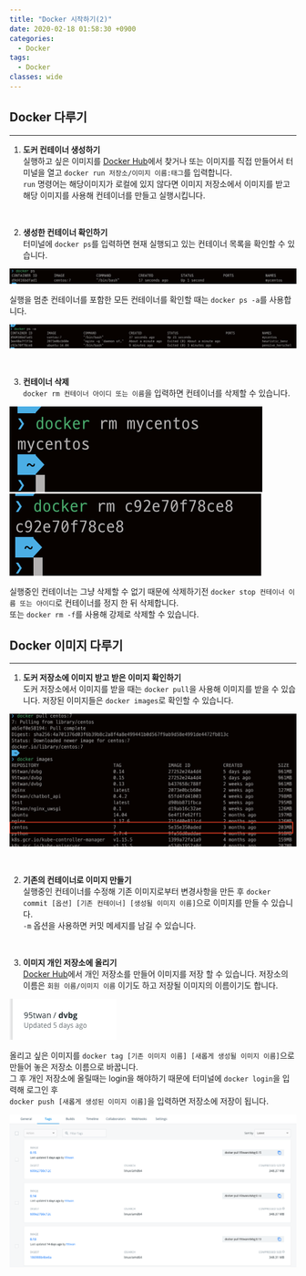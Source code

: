 ```yaml
---
title: "Docker 시작하기(2)"
date: 2020-02-18 01:58:30 +0900
categories:
  - Docker
tags:
  - Docker
classes: wide
---
```


## Docker 다루기
- - -
1. **도커 컨테이너 생성하기**   
실행하고 싶은 이미지를 [Docker Hub](https://hub.docker.com/)에서 찾거나 또는 이미지를 직접 만들어서 터미널을 열고 `docker run 저장소/이미지 이름:태그`를 입력합니다.   
`run` 명령어는 해당이미지가 로컬에 있지 않다면 이미지 저장소에서 이미지를 받고 해당 이미지를 사용해 컨테이너를 만들고 실행시킵니다.
<br/>

2. **생성한 컨테이너 확인하기**   
터미널에 `docker ps`를 입력하면 현재 실행되고 있는 컨테이너 목록을 확인할 수 있습니다.

![](/assets/images/docker_start/02-01.png)

실행을 멈춘 컨테이너를 포함한 모든 컨테이너를 확인할 때는 `docker ps -a`를 사용합니다.

![](/assets/images/docker_start/02-02.png)

<br/>

3. **컨테이너 삭제**   
`docker rm 컨테이너 아이디 또는 이름`을 입력하면 컨테이너를 삭제할 수 있습니다.

![](/assets/images/docker_start/02-03.png)
![](/assets/images/docker_start/02-04.png)

실행중인 컨테이너는 그냥 삭제할 수 없기 때문에 삭제하기전 `docker stop 컨테이너 이름 또는 아이디`로 컨테이너를 정지 한 뒤 삭제합니다.   
또는 `docker rm -f`를 사용해 강제로 삭제할 수 있습니다.

## Docker 이미지 다루기
- - -
1. **도커 저장소에 이미지 받고 받은 이미지 확인하기**   
도커 저장소에서 이미지를 받을 때는 `docker pull`을 사용해 이미지를 받을 수 있습니다.
저장된 이미지들은 `docker images`로 확인할 수 있습니다.

![](/assets/images/docker_start/02-05.png)

<br/>

2. **기존의 컨테이너로 이미지 만들기**   
실행중인 컨테이너를 수정해 기존 이미지로부터 변경사항을 만든 후
`docker commit [옵션] [기존 컨테이너] [생성될 이미지 이름]`으로 이미지를 만들 수 있습니다.   
`-m` 옵션을 사용하면 커밋 메세지를 남길 수 있습니다.
<br/>

3. **이미지 개인 저장소에 올리기**   
[Docker Hub](https://hub.docker.com/)에서 개인 저장소를 만들어 이미지를 저장 할 수 있습니다. 저장소의 이름은 `회원 이름/이미지 이름` 이기도 하고 저장될 이미지의 이름이기도 합니다.

![](/assets/images/docker_start/02-06.png)

올리고 싶은 이미지를 `docker tag [기존 이미지 이름] [새롭게 생성될 이미지 이름]`으로 만들어 놓은 저장소 이름으로 바꿉니다.   
그 후 개인 저장소에 올릴때는 login을 해야하기 때문에 터미널에 `docker login`을 입력해 로그인 후   
`docker push [새롭게 생성된 이미지 이름]`을 입력하면 저장소에 저장이 됩니다.

![](/assets/images/docker_start/02-07.png)
